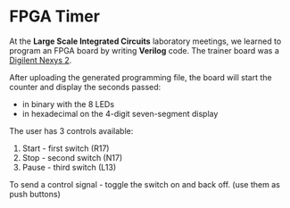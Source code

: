 # FPGA Timer

At the **Large Scale Integrated Circuits** laboratory meetings, we learned to program an FPGA
board by writing **Verilog** code. The trainer board was a [Digilent Nexys 2](https://digilent.com/reference/programmable-logic/nexys-2/start).

After uploading the generated programming file, the board will start the counter and display the seconds passed:
- in binary with the 8 LEDs
- in hexadecimal on the 4-digit seven-segment display

The user has 3 controls available:
1. Start - first switch (R17)
2. Stop - second switch (N17)
3. Pause - third switch (L13)

To send a control signal - toggle the switch on and back off. (use
them as push buttons)

